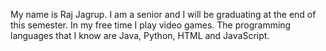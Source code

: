 My name is Raj Jagrup. I am a senior and I will be graduating at the end of this semester. In my free time I play video games. The programming languages that I know are Java, Python, HTML and JavaScript. 
